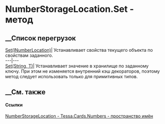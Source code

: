 # NumberStorageLocation.Set - метод
##  __Список перегрузок
[Set(INumberLocation)](M_Tessa_Cards_Numbers_NumberStorageLocation_Set.htm)|
Устанавливает свойства текущего объекта по свойствам заданного.  
---|---  
[Set<T>(String, T)](M_Tessa_Platform_Storage_StorageObject_Set__1.htm)|
Устанавливает значение в хранилище по заданному ключу. При этом не изменяется
внутренний кэш декораторов, поэтому метод следует использовать только для
примитивных типов.  
## __См. также
#### Ссылки
[NumberStorageLocation - ](T_Tessa_Cards_Numbers_NumberStorageLocation.htm)
[Tessa.Cards.Numbers - пространство имён](N_Tessa_Cards_Numbers.htm)
